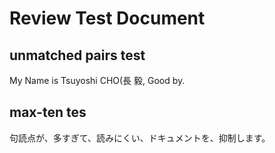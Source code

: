 # Review Test Document

## unmatched pairs test

My Name is Tsuyoshi CHO(長 毅, Good by.

## max-ten tes

句読点が、多すぎて、読みにくい、ドキュメントを、抑制します。


